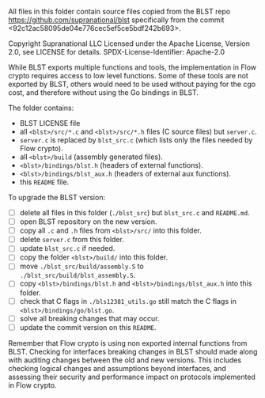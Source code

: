 All files in this folder contain source files copied from the BLST repo https://github.com/supranational/blst
specifically from the commit <92c12ac58095de04e776cec5ef5ce5bdf242b693>. 

 Copyright Supranational LLC
 Licensed under the Apache License, Version 2.0, see LICENSE for details.
 SPDX-License-Identifier: Apache-2.0

While BLST exports multiple functions and tools, the implementation in Flow crypto requires access to low level functions. Some of these tools are not exported by BLST, others would need to be used without paying for the cgo cost, and therefore without using the Go bindings in BLST. 

The folder contains:
- BLST LICENSE file
- all `<blst>/src/*.c` and `<blst>/src/*.h` files (C source files) but `server.c`.
- `server.c` is replaced by `blst_src.c` (which lists only the files needed by Flow crypto).
- all `<blst>/build`   (assembly generated files).
- `<blst>/bindings/blst.h`  (headers of external functions).
- `<blst>/bindings/blst_aux.h` (headers of external aux functions).
- this `README` file.

To upgrade the BLST version:
- [ ] delete all files in this folder (`./blst_src`) but `blst_src.c` and `README.md`.
- [ ] open BLST repository on the new version.
- [ ] copy all `.c` and `.h` files from `<blst>/src/` into this folder.
- [ ] delete `server.c` from this folder.
- [ ] update `blst_src.c` if needed.
- [ ] copy the folder `<blst>/build/` into this folder.
- [ ] move `./blst_src/build/assembly.S` to `./blst_src/build/blst_assembly.S`.
- [ ] copy `<blst>/bindings/blst.h` and `<blst>/bindings/blst_aux.h` into this folder.
- [ ] check that C flags in `./bls12381_utils.go` still match the C flags in `<blst>/bindings/go/blst.go`.
- [ ] solve all breaking changes that may occur.
- [ ] update the commit version on this `README`.

Remember that Flow crypto is using non exported internal functions from BLST. Checking for interfaces breaking changes in BLST should made along with auditing changes between the old and new versions. This includes checking logical changes and assumptions beyond interfaces, and assessing their security and performance impact on protocols implemented in Flow crypto. 